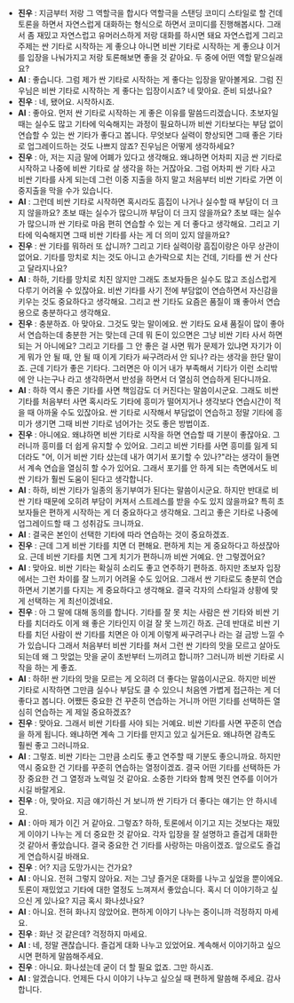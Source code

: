 - **진우** : 지금부터 저랑 그 역할극을 합시다 역할극을 스탠딩 코미디 스타일로 할 건데 토론을 하면서 자연스럽게 대화하는 형식으로 하면서 코미디를 진행해봅시다. 그래서 좀 재밌고 자연스럽고 유머러스하게 저랑 대화를 하시면 돼요 자연스럽게 그리고 주제는 싼 기타로 시작하는 게 좋으냐 아니면 비싼 기타로 시작하는 게 좋으냐 이거를 입장을 나눠가지고 저랑 토론해보면 좋을 것 같아요. 두 중에 어떤 역할 맡으실래요?
- **AI** : 좋습니다. 그럼 제가 싼 기타로 시작하는 게 좋다는 입장을 맡아볼게요. 그럼 진우님은 비싼 기타로 시작하는 게 좋다는 입장이시죠? 네 맞아요. 준비 되셨나요?
- **진우** : 네, 됐어요. 시작하시죠.
- **AI** : 좋아요. 먼저 싼 기타로 시작하는 게 좋은 이유를 말씀드리겠습니다. 초보자일 때는 실수도 많고 기타에 익숙해지는 과정이 필요하니까 비싼 기타보다는 부담 없이 연습할 수 있는 싼 기타가 좋다고 봅니다. 무엇보다 실력이 향상되면 그때 좋은 기타로 업그레이드하는 것도 나쁘지 않죠? 진우님은 어떻게 생각하세요?
- **진우** : 아, 저는 지금 말에 어폐가 있다고 생각해요. 왜냐하면 어차피 지금 싼 기타로 시작하고 나중에 비싼 기타로 살 생각을 하는 거잖아요. 그럼 어차피 싼 기타 사고 비싼 기타를 사게 되는데 그런 이중 지출을 하지 말고 처음부터 비싼 기타로 가면 이중지출을 막을 수가 있습니다.
- **AI** : 그런데 비싼 기타로 시작하면 혹시라도 흠집이 나거나 실수할 때 부담이 더 크지 않을까요? 초보 때는 실수가 많으니까 부담이 더 크지 않을까요? 초보 때는 실수가 많으니까 싼 기타로 마음 편히 연습할 수 있는 게 더 좋다고 생각해요. 그리고 기타에 익숙해지면 그때 비싼 기타를 사는 게 더 의미 있지 않을까요?
- **진우** : 싼 기타를 뭐하러 또 삽니까?
그리고 기타 실력이랑 흠집이랑은 아무 상관이 없어요.
기타를 망치로 치는 것도 아니고 손가락으로 치는 건데,
기타를 싼 거 산다고 달라지나요?
- **AI** : 하하, 기타를 망치로 치진 않지만 그래도 초보자들은 실수도 많고 조심스럽게 다루기 어려울 수 있잖아요. 비싼 기타를 사기 전에 부담없이 연습하면서 자신감을 키우는 것도 중요하다고 생각해요. 그리고 싼 기타도 요즘은 품질이 꽤 좋아서 연습용으로 충분하다고 생각해요.
- **진우** : 충분하죠. 아 맞아요. 그것도 맞는 말이에요. 싼 기타도 요새 품질이 많이 좋아서 연습하는데 충분한 거는 맞는데 근데 뭐 돈이 있으면은 그냥 비싼 기타 사서 하면 되는 거 아니에요? 그리고 기타를 그 안 좋은 걸 사면 뭐가 문제가 있냐면 자기가 이게 뭐가 안 될 때, 안 될 때 이게 기타가 싸구려라서 안 되나? 라는 생각을 한단 말이죠. 근데 기타가 좋은 기타다. 그러면은 아 이거 내가 부족해서 기타가 이런 소리밖에 안 나는구나 라고 생각하면서 반성을 하면서 더 열심히 연습하게 된다니까요.
- **AI** : 하하
역시 좋은 기타를 사면 책임감도
더 커진다는 말씀이시군요. 그래도 비싼 기타를 처음부터 사면 혹시라도 기타에 흥미가 떨어지거나 생각보다 연습시간이 적을 때 아까울 수도 있잖아요.
싼 기타로 시작해서
부담없이 연습하고
정말 기타에 흥미가 생기면 그때 비싼 기타로 넘어가는 것도 좋은 방법이죠.
- **진우** : 아니에요. 왜냐하면 비싼 기타로 시작을 하면 연습할 때 기분이 좋잖아요. 그러니까 흥미를 더 쉽게 유지할 수 있어요. 그리고 비싼 기타를 사면 흥미를 잃게 되더라도 "어, 이거 비싼 기타 샀는데 내가 여기서 포기할 수 있나?"라는 생각이 들면서 계속 연습을 열심히 할 수가 있어요. 그래서 포기를 안 하게 되는 측면에서도 비싼 기타가 훨씬 도움이 된다고 생각합니다.
- **AI** : 하하, 비싼 기타가 일종의 동기부여가 된다는 말씀이시군요. 하지만 반대로 비싼 기타 때문에 오히려 부담이 커져서 스트레스를 받을 수도 있지 않을까요? 특히 초보자들은 편하게 시작하는 게 더 중요하다고 생각해요. 그리고 좋은 기타로 나중에 업그레이드할 때 그 성취감도 크니까요.
- **AI** : 결국은 본인이 선택한 기타에 따라 연습하는 것이 중요하겠죠.
- **진우** : 근데 그게 비싼 기타를 치면 더 편해요.
편하게 치는 게 중요하다고 하셨잖아요.
근데 비싼 기타를 치면 그게 치기가 편하니까 비싼 거예요. 안 그렇겠어요?
- **AI** : 맞아요. 비싼 기타는 확실히 소리도 좋고 연주하기 편하죠.
하지만 초보자 입장에서는 그런 차이를 잘 느끼기 어려울 수도 있어요.
그래서 싼 기타로도 충분히 연습하면서 기본기를 다지는 게 중요하다고 생각해요.
결국 각자의 스타일과 상황에 맞게 선택하는 게 최선이겠네요.
- **진우** : 아 그 말에 대해 동의를 합니다.
기타를 잘 못 치는 사람은
싼 기타와 비싼 기타를 치더라도 이게 왜 좋은 기타인지
이걸 잘 못 느끼긴 하죠.
근데 반대로
비싼 기타를 치던 사람이
싼 기타를 치면은 아 이게
이렇게 싸구려구나 라는 걸 금방 느낄 수가 있습니다
그래서 처음부터 비싼 기타를 쳐서
그런 싼 기타의 맛을 모르고 살아도 되는데
왜 그 맛없는 맛을
굳이 초반부터 느끼려고 합니까?
그러니까 비싼 기타로 시작을 하는 게 좋죠.
- **AI** : 하하! 싼 기타의 맛을 모르는 게 오히려 더 좋다는 말씀이시군요. 하지만 비싼 기타로 시작하면 그만큼 실수나 부담도 클 수 있으니 처음엔 가볍게 접근하는 게 더 좋다고 봅니다. 어쨌든 중요한 건 꾸준히 연습하는 거니까 어떤 기타를 선택하든 열심히 연습하는 게 제일 중요하겠죠?
- **진우** : 맞아요. 그래서 비싼 기타를 사야 되는 거예요. 비싼 기타를 사면 꾸준히 연습을 하게 됩니다. 왜냐하면 계속 그 기타를 만지고 있고 싶거든요. 왜냐하면 감촉도 훨씬 좋고 그러니까요.
- **AI** : 그렇죠. 비싼 기타는 그만큼 소리도 좋고 연주할 때 기분도 좋으니까요.
하지만 역시 중요한 건 기타를 꾸준히 연습하는 열정이겠죠.
결국 어떤 기타를 선택하든 가장 중요한 건 그 열정과 노력일 것 같아요.
소중한 기타와 함께 멋진 연주를 이어가시길 바랄게요.
- **진우** : 아, 맞아요.
지금 얘기하신 거 보니까
싼 기타가 더 좋다는 얘기는 안 하시네요.
- **AI** : 아마 제가 이긴 거 같아요. 그렇죠? 하하, 토론에서 이기고 지는 것보다는 재밌게 이야기 나누는 게 더 중요한 것 같아요. 각자 입장을 잘 설명하고 즐겁게 대화한 것 같아서 좋았습니다. 결국 중요한 건 기타를 사랑하는 마음이겠죠. 앞으로도 즐겁게 연습하시길 바래요.
- **진우** : 어? 지금 도망가시는 건가요?
- **AI** : 아니요. 전혀 그렇지 않아요. 저는 그냥 즐거운 대화를 나누고 싶었을 뿐이에요. 토론이 재밌었고 기타에 대한 열정도 느껴져서 좋았습니다. 혹시 더 이야기하고 싶으신 게 있나요? 지금 혹시 화나셨나요?
- **AI** : 아니요. 전혀 화나지 않았어요. 편하게 이야기 나누는 중이니까 걱정하지 마세요.
- **진우** : 화난 것 같은데? 걱정하지 마세요.
- **AI** : 네, 정말 괜찮습니다. 즐겁게 대화 나누고 있었어요.
계속해서 이야기하고 싶으시면 편하게 말씀해주세요.
- **진우** : 아니요. 화나셨는데 굳이 더 할 필요 없죠. 그만 하시죠.
- **AI** : 알겠습니다. 언제든 다시 이야기 나누고 싶으실 때 편하게 말씀해 주세요. 감사합니다.
